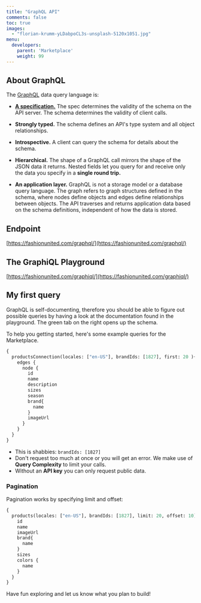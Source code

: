 ```yaml
---
title: "GraphQL API"
comments: false
toc: true
images:
  - "florian-krumm-yLDabpoCL3s-unsplash-5120x1051.jpg"
menu:
  developers:
    parent: 'Marketplace'
    weight: 99
---
```


## About GraphQL

The [GraphQL](https://graphql.github.io/) data query language is:

- **[A specification.](https://graphql.github.io/graphql-spec/June2018/)** The
  spec determines the validity of the schema on the API server. The schema
  determines the validity of client calls.

- **Strongly typed.** The schema defines an API's type system and all object
  relationships.

- **Introspective.** A client can query the schema for details about the schema.

- **Hierarchical.** The shape of a GraphQL call mirrors the shape of the JSON
  data it returns. Nested fields let you query for and receive only the data you
  specify in a **single round trip.**

- **An application layer.** GraphQL is not a storage model or a database query
  language. The graph refers to graph structures defined in the schema, where
  nodes define objects and edges define relationships between objects. The API
  traverses and returns application data based on the schema definitions,
  independent of how the data is stored.

## Endpoint

[https://fashionunited.com/graphql/](https://fashionunited.com/graphql/)

## The GraphiQL Playground

[https://fashionunited.com/graphiql/](https://fashionunited.com/graphiql/)

## My first query

GraphQL is self-documenting, therefore you should be able to figure out possible
queries by having a look at the documentation found in the playground. The
<span class="bg-green">green tab</span> on the right opens up the schema.

To help you getting started, here's some example queries for the Marketplace.

```graphql
{
  productsConnection(locales: ["en-US"], brandIds: [1827], first: 20 ){
    edges {
      node {
        id
        name
        description
        sizes
        season
        brand{
          name
        }
        imageUrl       
      }
    }
  }
}
```

- This is shabbies: `brandIds: [1827]`
- Don't request too much at once or you will get an error. We make use of
  **Query Complexity** to limit your calls.
- Without an **API key** you can only request public data.

### Pagination

Pagination works by specifying limit and offset:

```graphql
{
  products(locales: ["en-US"], brandIds: [1827], limit: 20, offset: 10) {
    id
    name
    imageUrl
    brand{
      name
    }
    sizes
    colors {
      name
    }
  }
}
```

Have fun exploring and let us know what you plan to build!
